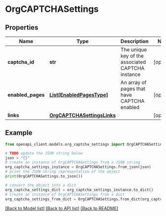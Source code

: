 # OrgCAPTCHASettings



## Properties

Name | Type | Description | Notes
------------ | ------------- | ------------- | -------------
**captcha_id** | **str** | The unique key of the associated CAPTCHA instance | [optional] 
**enabled_pages** | [**List[EnabledPagesType]**](EnabledPagesType.md) | An array of pages that have CAPTCHA enabled | [optional] 
**links** | [**OrgCAPTCHASettingsLinks**](OrgCAPTCHASettingsLinks.md) |  | [optional] 

## Example

```python
from openapi_client.models.org_captcha_settings import OrgCAPTCHASettings

# TODO update the JSON string below
json = "{}"
# create an instance of OrgCAPTCHASettings from a JSON string
org_captcha_settings_instance = OrgCAPTCHASettings.from_json(json)
# print the JSON string representation of the object
print(OrgCAPTCHASettings.to_json())

# convert the object into a dict
org_captcha_settings_dict = org_captcha_settings_instance.to_dict()
# create an instance of OrgCAPTCHASettings from a dict
org_captcha_settings_from_dict = OrgCAPTCHASettings.from_dict(org_captcha_settings_dict)
```
[[Back to Model list]](../README.md#documentation-for-models) [[Back to API list]](../README.md#documentation-for-api-endpoints) [[Back to README]](../README.md)


